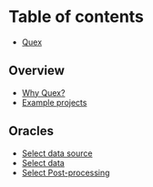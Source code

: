 # Table of contents

* [Quex](overview/quick-start.md)

## Overview

* [Why Quex?](overview/why-quex.md)
* [Example projects](overview/???.md)


## Oracles

[//]: # (* [Quickstart]&#40;getting-started/quickstart.md&#41;)
[//]: # (* [Publish your docs]&#40;getting-started/publish-your-docs.md&#41;)


* [Select data source](oracles/data-source.md)
* [Select data](oracles/data.md)
* [Select Post-processing](oracles/post-processing.md)

[//]: # (- Payments)
[//]: # (- Using smart-conract)


[//]: # (* [Editor]&#40;basics/editor.md&#41;)

[//]: # (* [Markdown]&#40;basics/markdown.md&#41;)

[//]: # (* [Images & media]&#40;basics/images-and-media.md&#41;)

[//]: # (* [Interactive blocks]&#40;basics/interactive-blocks.md&#41;)

[//]: # (* [OpenAPI]&#40;basics/openapi.md&#41;)

[//]: # (* [Integrations]&#40;basics/integrations.md&#41;)
